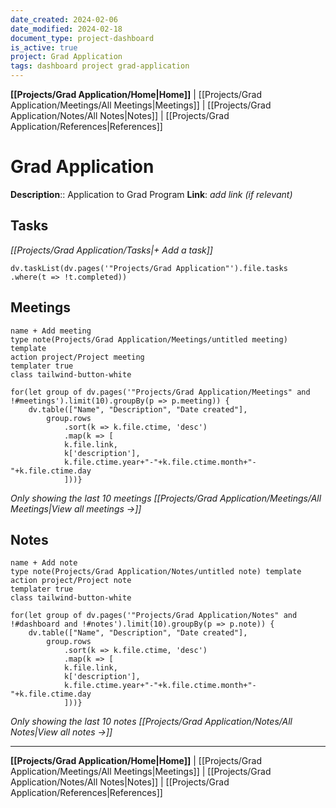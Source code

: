 ```yaml
---
date_created: 2024-02-06
date_modified: 2024-02-18
document_type: project-dashboard
is_active: true
project: Grad Application
tags: dashboard project grad-application
---
```

**[[Projects/Grad Application/Home|Home]]** | [[Projects/Grad Application/Meetings/All Meetings|Meetings]] | [[Projects/Grad Application/Notes/All Notes|Notes]] | [[Projects/Grad Application/References|References]]
# Grad Application
**Description**:: Application to Grad Program
**Link**: *add link (if relevant)*


## Tasks
*[[Projects/Grad Application/Tasks|+ Add a task]]*
```dataviewjs 
dv.taskList(dv.pages('"Projects/Grad Application"').file.tasks .where(t => !t.completed))
```

## Meetings
```button
name + Add meeting
type note(Projects/Grad Application/Meetings/untitled meeting) template
action project/Project meeting
templater true
class tailwind-button-white
```
```dataviewjs
for(let group of dv.pages('"Projects/Grad Application/Meetings" and !#meetings').limit(10).groupBy(p => p.meeting)) {
	dv.table(["Name", "Description", "Date created"], 
		group.rows 
			.sort(k => k.file.ctime, 'desc')
			.map(k => [
			k.file.link, 
			k['description'],
			k.file.ctime.year+"-"+k.file.ctime.month+"-"+k.file.ctime.day
			]))}
```
*Only showing the last 10 meetings*
*[[Projects/Grad Application/Meetings/All Meetings|View all meetings →]]*

## Notes
```button
name + Add note
type note(Projects/Grad Application/Notes/untitled note) template
action project/Project note
templater true
class tailwind-button-white
```
```dataviewjs
for(let group of dv.pages('"Projects/Grad Application/Notes" and !#dashboard and !#notes').limit(10).groupBy(p => p.note)) {
	dv.table(["Name", "Description", "Date created"], 
		group.rows 
			.sort(k => k.file.ctime, 'desc')
			.map(k => [
			k.file.link, 
			k['description'],
			k.file.ctime.year+"-"+k.file.ctime.month+"-"+k.file.ctime.day
			]))}
```
*Only showing the last 10 notes*
*[[Projects/Grad Application/Notes/All Notes|View all notes →]]*

---
**[[Projects/Grad Application/Home|Home]]** | [[Projects/Grad Application/Meetings/All Meetings|Meetings]] | [[Projects/Grad Application/Notes/All Notes|Notes]] | [[Projects/Grad Application/References|References]]
